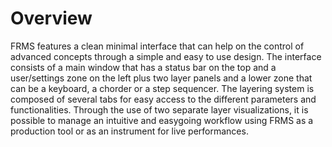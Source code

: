 # Overview

FRMS features a clean minimal interface that can help on the control of advanced concepts through a simple and easy to use design. The interface consists of a main window that has a status bar on the top and a user/settings zone on the left plus two layer panels and a lower zone that can be a keyboard, a chorder or a step sequencer. The layering system is composed of several tabs for easy access to the different parameters and functionalities. Through the use of two separate layer visualizations, it is possible to manage an intuitive and easygoing workflow using FRMS as a production tool or as an instrument for live performances.
